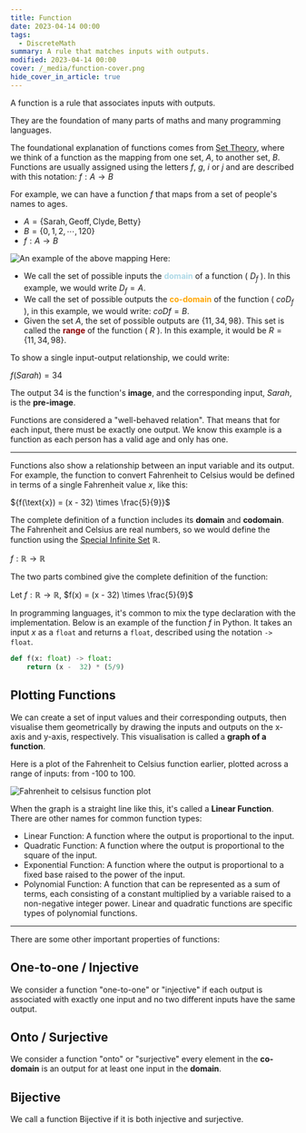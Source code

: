 ```yaml
---
title: Function
date: 2023-04-14 00:00
tags:
  - DiscreteMath
summary: A rule that matches inputs with outputs.
modified: 2023-04-14 00:00
cover: /_media/function-cover.png
hide_cover_in_article: true
---
```


A function is a rule that associates inputs with outputs.

They are the foundation of many parts of maths and many programming languages.

The foundational explanation of functions comes from [Set Theory](permanent/set-theory.md), where we think of a function as the mapping from one set, $A$, to another set, $B$. Functions are usually assigned using the letters $f$, $g$, $i$ or $j$ and are described with this notation: $f : A \rightarrow B$

For example, we can have a function $f$ that maps from a set of people's names to ages.

* $A = \{\text{Sarah}, \text{Geoff}, \text{Clyde}, \text{Betty}\}$
* $B = \{0, 1, 2, \cdots, 120 \}$
* $f : A \rightarrow B$

![An example of the above mapping](/_media/function-diagram.png)
Here:

* We call the set of possible inputs the <font style="color: lightblue"><b>domain</b></font> of a function ( $D_f$ ). In this example, we would write $D_f = A$.
* We call the set of possible outputs the <font color="orange"><b>co-domain</b></font> of the function ( $coD_f$ ), in this example, we would write: $coDf = B$.
* Given the set $A$, the set of possible outputs are $\{11, 34, 98\}$. This set is called the <font style="color: darkred"><b>range</b></font> of the function ( $R$ ). In this example, it would be $R = \{11, 34, 98\}$.

To show a single input-output relationship, we could write:

$f(Sarah) = 34$

The output 34 is the function's **image**, and the corresponding input, $Sarah$, is the **pre-image**.

Functions are considered a "well-behaved relation". That means that for each input, there must be exactly one output. We know this example is a function as each person has a valid age and only has one.

---

Functions also show a relationship between an input variable and its output. For example, the function to convert Fahrenheit to Celsius would be defined in terms of a single Fahrenheit value $x$, like this:

${f(\text{x}) = (x - 32) \times \frac{5}{9}}$

The complete definition of a function includes its **domain** and **codomain**. The Fahrenheit and Celsius are real numbers, so we would define the function using the [Special Infinite Set](special-infinite-sets.md) $\mathbb{R}$.

$f : \mathbb{R} \rightarrow \mathbb{R}$

The two parts combined give the complete definition of the function:

Let $f: \mathbb{R} \to \mathbb{R}$, $f(x) = (x - 32) \times \frac{5}{9}$

In programming languages, it's common to mix the type declaration with the implementation. Below is an example of the function $f$ in Python. It takes an input $x$ as a `float` and returns a `float`, described using the notation `-> float`.

```python
def f(x: float) -> float:
    return (x -  32) * (5/9)
```

## Plotting Functions

We can create a set of input values and their corresponding outputs, then visualise them geometrically by drawing the inputs and outputs on the x-axis and y-axis, respectively. This visualisation is called a **graph of a function**.

Here is a plot of the Fahrenheit to Celsius function earlier, plotted across a range of inputs: from -100 to 100.

![Fahrenheit to celsisus function plot](/_media/fahrenheit-to-celsius.png)

When the graph is a straight line like this, it's called a **Linear Function**. There are other names for common function types:

* Linear Function: A function where the output is proportional to the input.
* Quadratic Function: A function where the output is proportional to the square of the input.
* Exponential Function: A function where the output is proportional to a fixed base raised to the power of the input.
* Polynomial Function: A function that can be represented as a sum of terms, each consisting of a constant multiplied by a variable raised to a non-negative integer power. Linear and quadratic functions are specific types of polynomial functions.

---

There are some other important properties of functions:

## One-to-one / Injective

We consider a function "one-to-one" or "injective" if each output is associated with exactly one input and no two different inputs have the same output.

## Onto / Surjective

We consider a function "onto" or "surjective" every element in the **co-domain** is an output for at least one input in the **domain**.

## Bijective

We call a function Bijective if it is both injective and surjective.
